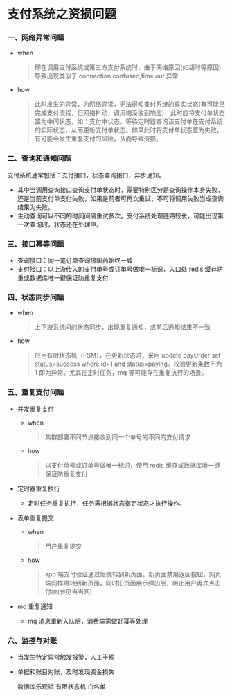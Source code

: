 # 支付系统之资损问题

### 一、网络异常问题

- when
  > 即在调用支付系统或第三方支付系统时，由于网络原因(如超时等原因)导致出现类似于 connection confused,time out 异常
- how
  > 此时发生的异常，为网络异常，无法得知支付系统的真实状态(有可能已完成支付流程，但网络抖动，调用端没收到响应)，此时应将支付单状态置为中间状态，如：支付中状态。等待定时器查询该支付单在支付系统的实际状态，从而更新支付单状态。如果此时将支付单状态置为失败，有可能会发生重复支付的风险，从而导致资损。

### 二、查询和通知问题

支付系统通常包括：支付接口，状态查询接口，异步通知。

- 其中当调用查询接口查询支付单状态时，需要特别区分是查询操作本身失败，还是当前支付单支付失败，如果是前者可再次重试，不可将调用失败当成查询结果为失败。
- 主动查询可以不同的时间间隔重试多次，支付系统处理链路较长，可能出现第一次查询时，状态还在处理中。

### 三、接口幂等问题

- 查询接口：同一笔订单查询接国药始终一致
- 支付接口：以上游传入的支付单号或订单号做唯一标识，入口处 redis 缓存防重或数据库唯一键保证防重复支付

### 四、状态同步问题

- when
  > 上下游系统间的状态同步，出现重复通知，或前后通知结果不一致
- how
  > 应用有限状态机（FSM），在更新状态时，采用 update payOrder set status=success where id=1 and status=paying。校验更新条数不为 1 即为异常。尤其在定时任务，mq 等可能存在重复执行的场景。

### 五、重复支付问题

- 并发重复支付

  - when
    > 集群部署不同节点接收到同一个单号的不同的支付请求
  - how
    > 以支付单号或订单号做唯一标识，使用 redis 缓存或数据库唯一键保证防重复支付

- 定时器重复执行

  - 定时任务重复执行，任务需根据状态指定状态才执行操作。

- 表单重复提交
  - when
    > 用户重复提交
  - how
    > app 端支付验证通过后跳转到新页面，新页面禁用返回按钮。网页端同样跳转到新页面，同时旧页面展示弹出层，阻止用户再次点击付款(参见当当网)
- mq 重复通知
  - mq 消息重新入队后，消费端需做好幂等处理

### 六、监控与对账

- 当发生特定异常触发报警，人工干预
- 单据和账目对账，及时发现资金损失

  数据库乐观锁 有限状态机 白名单
